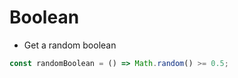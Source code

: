 # Boolean

- Get a random boolean

```typescript
const randomBoolean = () => Math.random() >= 0.5;
```
